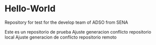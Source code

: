 # Hello-World
Repository for test for the develop team of ADSO from SENA

Este es un repositorio de prueba
Ajuste generacion conflicto repositorio local
Ajuste generacion de conflicto repositorio remoto 
